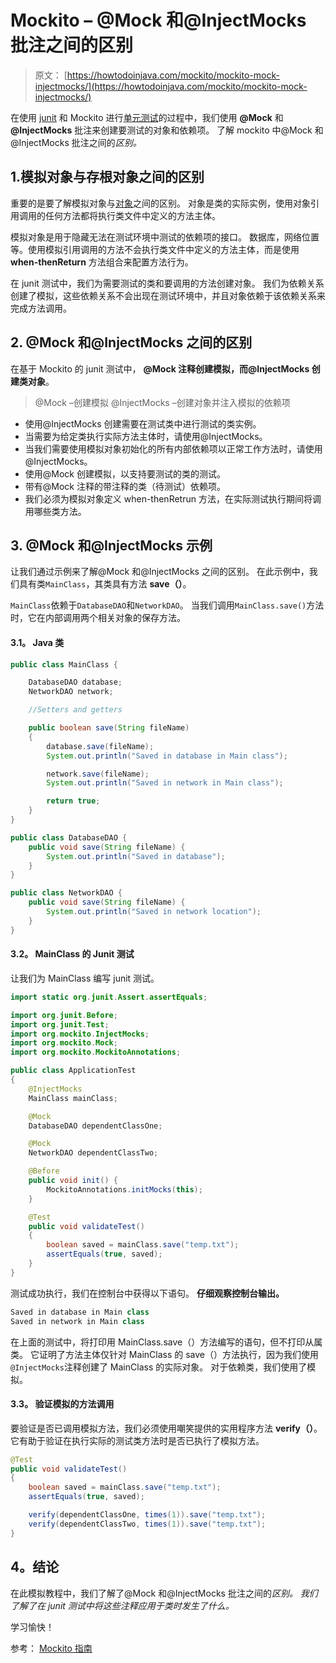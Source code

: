 # Mockito – @Mock 和@InjectMocks 批注之间的区别

> 原文： [https://howtodoinjava.com/mockito/mockito-mock-injectmocks/](https://howtodoinjava.com/mockito/mockito-mock-injectmocks/)

在使用 [junit](https://howtodoinjava.com/junit-4/) 和 Mockito 进行[单元测试](https://howtodoinjava.com/best-practices/unit-testing-best-practices-junit-reference-guide/)的过程中，我们使用 **@Mock** 和 **@InjectMocks** 批注来创建要测试的对象和依赖项。 了解 mockito 中@Mock 和@InjectMocks 批注之间的*区别。*

## 1.模拟对象与存根对象之间的区别

重要的是要了解模拟对象与[对象](https://howtodoinjava.com/java/basics/how-to-create-a-class-in-java/)之间的区别。 对象是类的实际实例，使用对象引用调用的任何方法都将执行类文件中定义的方法主体。

模拟对象是用于隐藏无法在测试环境中测试的依赖项的接口。 数据库，网络位置等。使用模拟引用调用的方法不会执行类文件中定义的方法主体，而是使用 **when-thenReturn** 方法组合来配置方法行为。

在 junit 测试中，我们为需要测试的类和要调用的方法创建对象。 我们为依赖关系创建了模拟，这些依赖关系不会出现在测试环境中，并且对象依赖于该依赖关系来完成方法调用。

## 2\. @Mock 和@InjectMocks 之间的区别

在基于 Mockito 的 junit 测试中， **@Mock 注释创建模拟，而@InjectMocks 创建类对象**。

> @Mock –创建模拟
> @InjectMocks –创建对象并注入模拟的依赖项

*   使用@InjectMocks 创建需要在测试类中进行测试的类实例。
*   当需要为给定类执行实际方法主体时，请使用@InjectMocks。
*   当我们需要使用模拟对象初始化的所有内部依赖项以正常工作方法时，请使用@InjectMocks。
*   使用@Mock 创建模拟，以支持要测试的类的测试。
*   带有@Mock 注释的带注释的类（待测试）依赖项。
*   我们必须为模拟对象定义 when-thenRetrun 方法，在实际测试执行期间将调用哪些类方法。

## 3\. @Mock 和@InjectMocks 示例

让我们通过示例来了解@Mock 和@InjectMocks 之间的区别。 在此示例中，我们具有类`MainClass`，其类具有方法 **save（）**。

`MainClass`依赖于`DatabaseDAO`和`NetworkDAO`。 当我们调用`MainClass.save()`方法时，它在内部调用两个相关对象的保存方法。

#### 3.1。 Java 类

```java
public class MainClass {

	DatabaseDAO database;
	NetworkDAO network;

	//Setters and getters

	public boolean save(String fileName) 
	{
		database.save(fileName);
		System.out.println("Saved in database in Main class");

		network.save(fileName);
		System.out.println("Saved in network in Main class");

		return true;
	}
}

```

```java
public class DatabaseDAO {
	public void save(String fileName) {
		System.out.println("Saved in database");
	}
}

```

```java
public class NetworkDAO {
	public void save(String fileName) {
		System.out.println("Saved in network location");
	}
}

```

#### 3.2。 MainClass 的 Junit 测试

让我们为 MainClass 编写 junit 测试。

```java
import static org.junit.Assert.assertEquals;

import org.junit.Before;
import org.junit.Test;
import org.mockito.InjectMocks;
import org.mockito.Mock;
import org.mockito.MockitoAnnotations;

public class ApplicationTest 
{
	@InjectMocks
	MainClass mainClass;

	@Mock
	DatabaseDAO dependentClassOne;

	@Mock
	NetworkDAO dependentClassTwo;

	@Before
	public void init() {
		MockitoAnnotations.initMocks(this);
	}

	@Test
	public void validateTest()
	{
		boolean saved = mainClass.save("temp.txt");
		assertEquals(true, saved);
	}
}

```

测试成功执行，我们在控制台中获得以下语句。 **仔细观察控制台输出。**

```java
Saved in database in Main class
Saved in network in Main class

```

在上面的测试中，将打印用 MainClass.save（）方法编写的语句，但不打印从属类。 它证明了方法主体仅针对 MainClass 的 save（）方法执行，因为我们使用`@InjectMocks`注释创建了 MainClass 的实际对象。 对于依赖类，我们使用了模拟。

#### 3.3。 验证模拟的方法调用

要验证是否已调用模拟方法，我们必须使用嘲笑提供的实用程序方法 **verify（）**。 它有助于验证在执行实际的测试类方法时是否已执行了模拟方法。

```java
@Test
public void validateTest()
{
	boolean saved = mainClass.save("temp.txt");
	assertEquals(true, saved);

	verify(dependentClassOne, times(1)).save("temp.txt");
	verify(dependentClassTwo, times(1)).save("temp.txt");
}

```

## 4。结论

在此模拟教程中，我们了解了@Mock 和@InjectMocks 批注之间的*区别。 我们了解了在 junit 测试中将这些注释应用于类时发生了什么。*

学习愉快！

参考： [Mockito 指南](https://static.javadoc.io/org.mockito/mockito-core/2.23.4/org/mockito/Mockito.html)